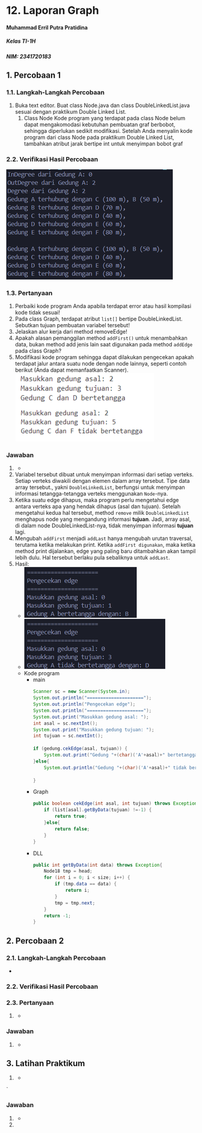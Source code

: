 # 12. Laporan Graph

#### Muhammad Erril Putra Pratidina
##### Kelas TI-1H
##### NIM: 2341720183

## 1. Percobaan 1
### 1.1. Langkah-Langkah Percobaan
1. Buka text editor. Buat class Node.java dan class DoubleLinkedList.java sesuai dengan praktikum Double Linked List. 
	1. Class Node Kode program yang terdapat pada class Node belum dapat mengakomodasi kebutuhan pembuatan graf berbobot, sehingga diperlukan sedikit modifikasi. Setelah Anda menyalin kode program dari class Node pada praktikum Double Linked List, tambahkan atribut jarak bertipe int untuk menyimpan bobot graf
### 2.2. Verifikasi Hasil Percobaan
![](Pasted%20image%2020240603135350.png)

### 1.3. Pertanyaan
1. Perbaiki kode program Anda apabila terdapat error atau hasil kompilasi kode tidak sesuai! 
2. Pada class Graph, terdapat atribut `list[]` bertipe DoubleLinkedList. Sebutkan tujuan pembuatan variabel tersebut! 
3. Jelaskan alur kerja dari method removeEdge! 
4. Apakah alasan pemanggilan method `addFirst()` untuk menambahkan data, bukan method add jenis lain saat digunakan pada method `addEdge` pada class Graph? 
5. Modifikasi kode program sehingga dapat dilakukan pengecekan apakah terdapat jalur antara suatu node dengan node lainnya, seperti contoh berikut (Anda dapat memanfaatkan Scanner). ![](Pasted%20image%2020240603135931.png)

### Jawaban
1. -
2. Variabel tersebut dibuat untuk menyimpan informasi dari setiap verteks. Setiap verteks diwakili dengan elemen dalam array tersebut. Tipe data array tersebut., yakni `DoubleLinkedList`, berfungsi untuk menyimpan informasi tetangga-tetangga verteks menggunakan `Node`-nya.
3. Ketika suatu edge dihapus, maka program perlu mengetahui edge antara verteks apa yang hendak dihapus (asal dan tujuan). Setelah mengetahui kedua hal tersebut, method `remove` milik `DoubleLinkedList` menghapus node yang mengandung informasi **tujuan**. Jadi, array asal, di dalam node DoubleLinkedList-nya, tidak menyimpan informasi **tujuan** lagi. 
4. Mengubah `addFirst` menjadi `addLast` hanya mengubah urutan traversal, terutama ketika melakukan print. Ketika `addFirst digunakan`, maka ketika method print dijalankan, edge yang paling baru ditambahkan akan tampil lebih dulu. Hal tersebut berlaku pula sebaliknya untuk `addLast`. 
5. Hasil: 
	- ![](Pasted%20image%2020240603191039.png)
	- ![](Pasted%20image%2020240603191108.png)
	- Kode program
		- main
			```java
			Scanner sc = new Scanner(System.in);
			System.out.println("=====================");
			System.out.println("Pengecekan edge");
			System.out.println("=====================");
			System.out.print("Masukkan gedung asal: ");
			int asal = sc.nextInt();
			System.out.print("Masukkan gedung tujuan: ");
			int tujuan = sc.nextInt();
			
			if (gedung.cekEdge(asal, tujuan)) {
				System.out.print("Gedung "+(char)('A'+asal)+" bertetangga dengan: "+(char)('A'+tujuan));
			}else{
				System.out.println("Gedung "+(char)('A'+asal)+" tidak bertetangga dengan: "+(char)('A'+tujuan));
			
			}
			```
		- Graph
			```java
			public boolean cekEdge(int asal, int tujuan) throws Exception{
				if (list[asal].getByData(tujuan) !=-1) {
					return true;
				}else{
					return false;
				}
			}
			```
		- DLL
			```java
			public int getByData(int data) throws Exception{
				Node18 tmp = head;
				for (int i = 0; i < size; i++) {
					if (tmp.data == data) {
						return i;
					}
					tmp = tmp.next;
				}
				return -1;
			}
			```

## 2. Percobaan 2
### 2.1. Langkah-Langkah Percobaan
-

### 2.2. Verifikasi Hasil Percobaan


### 2.3. Pertanyaan
1. -

### Jawaban
1. -

## 3. Latihan Praktikum
1. -
`
### Jawaban
1. -
2. 